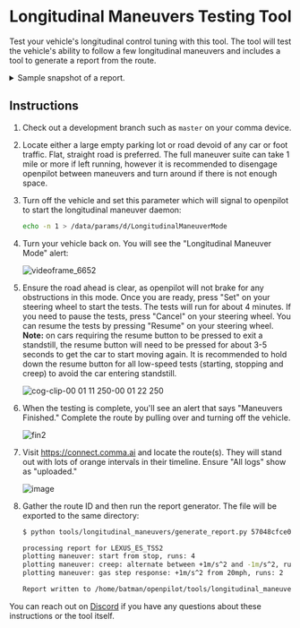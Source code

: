 # Longitudinal Maneuvers Testing Tool

Test your vehicle's longitudinal control tuning with this tool. The tool will test the vehicle's ability to follow a few longitudinal maneuvers and includes a tool to generate a report from the route.

<details><summary>Sample snapshot of a report.</summary><img width="600px" src="https://github.com/user-attachments/assets/d18d0c7d-2bde-44c1-8e86-1741ed442ad8"></details>

## Instructions

1. Check out a development branch such as `master` on your comma device.
2. Locate either a large empty parking lot or road devoid of any car or foot traffic. Flat, straight road is preferred. The full maneuver suite can take 1 mile or more if left running, however it is recommended to disengage openpilot between maneuvers and turn around if there is not enough space.
3. Turn off the vehicle and set this parameter which will signal to openpilot to start the longitudinal maneuver daemon:

   ```sh
   echo -n 1 > /data/params/d/LongitudinalManeuverMode
   ```

4. Turn your vehicle back on. You will see the "Longitudinal Maneuver Mode" alert:

   ![videoframe_6652](https://github.com/user-attachments/assets/e9d4c95a-cd76-4ab7-933e-19937792fa0f)

5. Ensure the road ahead is clear, as openpilot will not brake for any obstructions in this mode. Once you are ready, press "Set" on your steering wheel to start the tests. The tests will run for about 4 minutes. If you need to pause the tests, press "Cancel" on your steering wheel. You can resume the tests by pressing "Resume" on your steering wheel. **Note:** on cars requiring the resume button to be pressed to exit a standstill, the resume button will need to be pressed for about 3-5 seconds to get the car to start moving again. It is recommended to hold down the resume button for all low-speed tests (starting, stopping and creep) to avoid the car entering standstill.

   ![cog-clip-00 01 11 250-00 01 22 250](https://github.com/user-attachments/assets/c312c1cc-76e8-46e1-a05e-bb9dfb58994f)

6. When the testing is complete, you'll see an alert that says "Maneuvers Finished." Complete the route by pulling over and turning off the vehicle.

   ![fin2](https://github.com/user-attachments/assets/c06960ae-7cfb-44af-beaa-4dc28848e49d)

7. Visit https://connect.comma.ai and locate the route(s). They will stand out with lots of orange intervals in their timeline. Ensure "All logs" show as "uploaded."

   ![image](https://github.com/user-attachments/assets/cfe4c6d9-752f-4b24-b421-4b90a01933dc)

8. Gather the route ID and then run the report generator. The file will be exported to the same directory:

    ```sh
    $ python tools/longitudinal_maneuvers/generate_report.py 57048cfce01d9625/0000010e--5b26bc3be7 'pcm accel compensation'

    processing report for LEXUS_ES_TSS2
    plotting maneuver: start from stop, runs: 4
    plotting maneuver: creep: alternate between +1m/s^2 and -1m/s^2, runs: 2
    plotting maneuver: gas step response: +1m/s^2 from 20mph, runs: 2

    Report written to /home/batman/openpilot/tools/longitudinal_maneuvers/longitudinal_reports/LEXUS_ES_TSS2_57048cfce01d9625_0000010e--5b26bc3be7.html
    ```

You can reach out on [Discord](https://discord.comma.ai) if you have any questions about these instructions or the tool itself.
